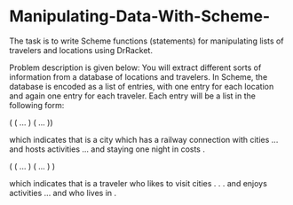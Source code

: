 # Manipulating-Data-With-Scheme-

The task is to write Scheme functions (statements) for manipulating
lists of travelers and locations using DrRacket.

Problem description is given below:
You will extract different sorts of information from a database of locations and travelers. In Scheme,
the database is encoded as a list of entries, with one entry for each location and again one entry
for each traveler. Each entry will be a list in the following form:

(<location> <accommodation-cost> (<neighbor-location1> ... <neighbor-locationN>) (<activity1>
... <activityN>))
  
which indicates that <location> is a city which has a railway connection with cities <neighborlocation1>
... <neighbor-locationN> and hosts activities <activity1> ... <activityN> and staying
one night in <location> costs <accommodation-cost>.
  
(<traveler> (<city1> ... <cityN>) (<activity1> ... <activityN>) <home>)
  
which indicates that <traveler> is a traveler who likes to visit cities <city1> . . . <cityN> and
enjoys activities <activity1> ... <activityN> and who lives in <home>.
  
 

